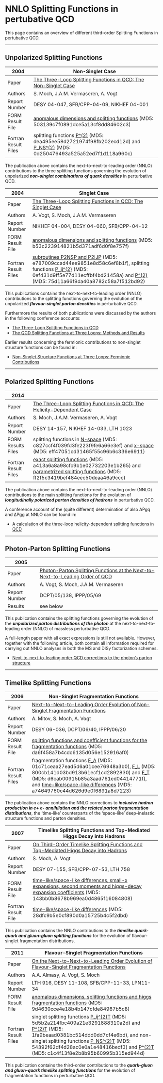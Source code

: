 <!DOCTYPE html><html><head><meta charset="utf-8"><title>NNLO Splitting Functions.md.html</title><style></style></head><body id="preview">
<h1 class="code-line" data-line-start=0 data-line-end=1 ><a id="NNLO_Splitting_Functions_in_pertubative_QCD_0"></a>NNLO Splitting Functions in pertubative QCD</h1>
<p class="has-line-data" data-line-start="2" data-line-end="3">This page contains an overview of different third-order Splitting Functions in pertubative QCD.</p>
<hr>
<h2 class="code-line" data-line-start=6 data-line-end=7 ><a id="Unpolarized_Splitting_Functions_6"></a>Unpolarized Splitting Functions</h2>
<table class="table table-striped table-bordered">
<thead>
<tr>
<th>2004</th>
<th>Non-Singlet Case</th>
</tr>
</thead>
<tbody>
<tr>
<td>Paper</td>
<td><a href="https://arxiv.org/abs/hep-ph/0403192">The Three-Loop Splitting Functions in QCD: The Non-Singlet Case</a></td>
</tr>
<tr>
<td>Authors</td>
<td>S. Moch, J.A.M. Vermaseren, A. Vogt</td>
</tr>
<tr>
<td>Report Number</td>
<td>DESY 04-047, SFB/CPP-04-09, NIKHEF 04-001</td>
</tr>
<tr>
<td>FORM Result File</td>
<td><a href="./hepres(arxiv).h">anomalous dimensions and splitting functions</a> (MD5: 503139c7f0891dce5a13cf8dd84602c3)</td>
</tr>
<tr>
<td>Fortran Result Files</td>
<td>splitting functions <a href="./xpns2p.f">P^(2)</a> (MD5: dea495ee58d2721974f98fb202ecd12d) and <a href="./xpns2e.f">P_NS^(2)</a> (MD5: 0d250476493a525a52ed7f1d118a960c)</td>
</tr>
</tbody>
</table>
<p class="has-line-data" data-line-start="16" data-line-end="17">The publication above contains the next-to-next-to-leading order (NNLO) contributions to the three splitting functions governing the evolution of unpolarized <strong><em>non-singlet combinations of quark densities</em></strong> in perturbative QCD.</p>
<table class="table table-striped table-bordered">
<thead>
<tr>
<th>2004</th>
<th>Singlet Case</th>
</tr>
</thead>
<tbody>
<tr>
<td>Paper</td>
<td><a href="https://arxiv.org/abs/hep-ph/0404111">The Three-Loop Splitting Functions in QCD: The Singlet Case</a></td>
</tr>
<tr>
<td>Authors</td>
<td>A. Vogt, S. Moch, J.A.M. Vermaseren</td>
</tr>
<tr>
<td>Report Number</td>
<td>NIKHEF 04-004, DESY 04-060, SFB/CPP-04-12</td>
</tr>
<tr>
<td>FORM Result File</td>
<td><a href="./hepres2(arxiv).h">anomalous dimensions and splitting functions</a> (MD5: b53c223914821b5d371adf6d0f8e757f)</td>
</tr>
<tr>
<td>Fortran Result Files</td>
<td><a href="./p2mom.f">subroutines  P2NSP and P2IJP</a> (MD5: e787009ccad44ee9851e8d58c6ef8b1f), splitting functions  <a href="./xpij2e.f">P_ij^(2)</a> (MD5: 0ef431d9ff5e77d11ecffbf4bd21458a) and <a href="./xpij2p.f">P^(2)</a> (MD5: 75d11a66f9da40a8782c58a7f512bd92)</td>
</tr>
</tbody>
</table>
<p class="has-line-data" data-line-start="26" data-line-end="27">This publications contains the next-to-next-to-leading order (NNLO) contributions to the splitting functions governing the evolution of the unpolarized <strong><em>flavour-singlet parton densities</em></strong> in perturbative QCD.</p>
<p class="has-line-data" data-line-start="28" data-line-end="29">Furthermore the results of both publications were discussed by the authors in the following conference accounts:</p>
<ul>
<li class="has-line-data" data-line-start="30" data-line-end="31"><a href="https://arxiv.org/abs/hep-ph/0407321">The Three-Loop Splitting Functions in QCD</a></li>
<li class="has-line-data" data-line-start="31" data-line-end="33"><a href="https://arxiv.org/abs/hep-ph/0408075">The QCD Splitting Functions at Three Loops: Methods and Results</a></li>
</ul>
<p class="has-line-data" data-line-start="33" data-line-end="34">Earlier results concerning the fermionic contributions to non-singlet structure functions can be found in:</p>
<ul>
<li class="has-line-data" data-line-start="35" data-line-end="37"><a href="https://arxiv.org/abs/hep-ph/0209100">Non-Singlet Structure Functions at Three Loops: Fermionic Contributions</a></li>
</ul>
<hr>
<h2 class="code-line" data-line-start=39 data-line-end=40 ><a id="Polarized_Splitting_Functions_39"></a>Polarized Splitting Functions</h2>
<table class="table table-striped table-bordered">
<thead>
<tr>
<th>2014</th>
<th></th>
</tr>
</thead>
<tbody>
<tr>
<td>Paper</td>
<td><a href="https://arxiv.org/abs/1409.5131">The Three-Loop Splitting Functions in QCD: The Helicity-Dependent Case</a></td>
</tr>
<tr>
<td>Authors</td>
<td>S. Moch, J.A.M. Vermaseren, A. Vogt</td>
</tr>
<tr>
<td>Report Number</td>
<td>DESY 14-157, NIKHEF 14-033, LTH 1023</td>
</tr>
<tr>
<td>FORM Results Files</td>
<td>splitting functions in <a href="./dPij012MN.h">N-space</a> (MD5: c827ccf4f039fd3fe223f9fe6a66e3ef) and <a href="./dPij012Mx.h">x-space</a> (MD5: eff47051cd31465f55c96b6c336e6911)</td>
</tr>
<tr>
<td>Fortran Result Files</td>
<td><a href="./xdPij2M.f">exact splitting functions</a> (MD5: a413a6a8a98cfc9b1e02732203e1b265) and <a href="./xdPij2p.f">parametrized splitting functions</a> (MD5: ff2f5c3419bef484eec50deaa46a9ccc)</td>
</tr>
</tbody>
</table>
<p class="has-line-data" data-line-start="49" data-line-end="50">The publication above contains the next-to-next-to-leading order (NNLO) contributions to the main splitting functions for the evolution of <strong><em>longitudinally polarized parton densities of hadrons</em></strong> in perturbative QCD.</p>
<p class="has-line-data" data-line-start="51" data-line-end="52">A conference account of the (quite different) determination of also ΔPgq and ΔPgg at NNLO can be found in:</p>
<ul>
<li class="has-line-data" data-line-start="53" data-line-end="55"><a href="https://arxiv.org/abs/1405.3407">A calculation of the three-loop helicity-dependent splitting functions in QCD</a></li>
</ul>
<hr>
<h2 class="code-line" data-line-start=57 data-line-end=58 ><a id="PhotonParton_Splitting_Functions_57"></a>Photon-Parton Splitting Functions</h2>
<table class="table table-striped table-bordered">
<thead>
<tr>
<th>2005</th>
<th></th>
</tr>
</thead>
<tbody>
<tr>
<td>Paper</td>
<td><a href="https://arxiv.org/abs/hep-ph/0511112">Photon-Parton Splitting Functions at the Next-to-Next-to-Leading Order of QCD</a></td>
</tr>
<tr>
<td>Authors</td>
<td>A. Vogt, S. Moch, J.A.M. Vermaseren</td>
</tr>
<tr>
<td>Report Number</td>
<td>DCPT/05/138, IPPP/05/69</td>
</tr>
<tr>
<td>Results</td>
<td>see below</td>
</tr>
</tbody>
</table>
<p class="has-line-data" data-line-start="66" data-line-end="67">This publication contains the splitting functions governing the evolution of the <strong><em>unpolarized parton distributions of the photon</em></strong> at the next-to-next-to-leading order (NNLO) of massless perturbative QCD.</p>
<p class="has-line-data" data-line-start="68" data-line-end="69">A full-length paper with all exact expressions is still not available. However, together with the following article, both contain all information required for carrying out NNLO analyses in both the MS and DISγ factorization schemes.</p>
<ul>
<li class="has-line-data" data-line-start="70" data-line-end="72"><a href="https://arxiv.org/abs/hep-ph/0110331">Next-to-next-to-leading order QCD corrections to the photon’s parton structure</a></li>
</ul>
<hr>
<h2 class="code-line" data-line-start=74 data-line-end=75 ><a id="Timelike_Splitting_Functions_74"></a>Timelike Splitting Functions</h2>
<table class="table table-striped table-bordered">
<thead>
<tr>
<th>2006</th>
<th>Non-Singlet Fragmentation Functions</th>
</tr>
</thead>
<tbody>
<tr>
<td>Paper</td>
<td><a href="https://arxiv.org/abs/hep-ph/0604053">Next-to-Next-to-Leading Order Evolution of Non-Singlet Fragmentation Functions</a></td>
</tr>
<tr>
<td>Authors</td>
<td>A. Mitov, S. Moch, A. Vogt</td>
</tr>
<tr>
<td>Report Number</td>
<td>DESY 06-036, DCPT/06/40, IPPP/06/20</td>
</tr>
<tr>
<td>FORM Result File</td>
<td><a href="./tlike-ns.h">splitting functions and coefficient functions for the fragmentation functions</a> (MD5: da6f458a7b4cdc6135d056e152916af0)</td>
</tr>
<tr>
<td>Fortran Result Files</td>
<td>fragmentation functions  <a href="./xcatns2e.f">F_A</a> (MD5: 01c71ceaa27ead5d6a01cee76948a3b0), <a href="./xcltns2e.f">F_L</a> (MD5: 800cb141d03bd913b61ecf1cd2892830) and <a href="./xcttns2e.f">F_T</a> (MD5: d6cab00915b85a3aad761ed04414771f), and <a href="./xptsdiff.f">time-like/space-like differences</a> (MD5: a74649760c44d626d9e0f6891a8d7223)</td>
</tr>
</tbody>
</table>
<p class="has-line-data" data-line-start="84" data-line-end="85">The publication above contains the NNLO corrections to <strong><em>inclusive hadron production in e+ e- annihilation and the related parton fragmentation distributions</em></strong>, the ‘time-like’ counterparts of the ‘space-like’ deep-inelastic structure functions and parton densities.</p>
<table class="table table-striped table-bordered">
<thead>
<tr>
<th>2007</th>
<th>Timelike Splitting Functions and Top-Mediated Higgs Decay into Hadrons</th>
</tr>
</thead>
<tbody>
<tr>
<td>Paper</td>
<td><a href="https://arxiv.org/abs/0709.3899">On Third-Order Timelike Splitting Functions and Top-Mediated Higgs Decay into Hadrons</a></td>
</tr>
<tr>
<td>Authors</td>
<td>S. Moch, A. Vogt</td>
</tr>
<tr>
<td>Report Number</td>
<td>DESY 07-155, SFB/CPP-07-53, LTH 758</td>
</tr>
<tr>
<td>FORM Result File</td>
<td><a href="./MV2res.h">time-like/space-like differences, small-x expansions, second moments and higgs-decay expansion coefficients</a> (MD5: 143bb0b8678b969ea0d4865f16084808)</td>
</tr>
<tr>
<td>Fortran Result File</td>
<td><a href="./xptsdff2.f">time-like/space-like differences</a> (MD5: 28dfc9b5e0cf890d0a15725b4c5f2dbd)</td>
</tr>
</tbody>
</table>
<p class="has-line-data" data-line-start="94" data-line-end="95">This publication contains the NNLO contributions to the <strong><em>timelike quark-quark and gluon-gluon splitting functions</em></strong> for the evolution of flavour-singlet fragmentation distributions.</p>
<table class="table table-striped table-bordered">
<thead>
<tr>
<th>2011</th>
<th>Flavour-Singlet Fragmentation Functions</th>
</tr>
</thead>
<tbody>
<tr>
<td>Paper</td>
<td><a href="https://arxiv.org/abs/1107.2263">On the Next-to-Next-to-Leading Order Evolution of Flavour-Singlet Fragmentation Functions</a></td>
</tr>
<tr>
<td>Authors</td>
<td>A.A. Almasy, A. Vogt, S. Moch</td>
</tr>
<tr>
<td>Report Number</td>
<td>LTH 916, DESY 11-108, SFB/CPP-11-33, LPN11-34</td>
</tr>
<tr>
<td>FORM Result File</td>
<td><a href="./amv1res.h">anomalous dimensions, splitting functions and higgs fragmentation functions</a> (MD5: 9d4630cce4e18b4b147cfde84967b5c8)</td>
</tr>
<tr>
<td>Fortran Result Files</td>
<td>singlet splitting functions  <a href="./xpij2te.f">P_ij^(2)T</a> (MD5: 5d5b2a214fbc409a21e3291888310a2d) and <a href="./xpij2tp.f">P^(2)T</a> (MD5: 1fa9beaad0381bc514ddd0dd7cf4e6bd), and non-singlet splitting functions <a href="./xpns2te.f">P_NS^(2)T</a> (MD5: 54392f62df4d28ac0e0a1e48416bedf3) and <a href="./xpns2tp.f">P^(2)T</a> (MD5: c1c4f13f8e2b8b95b60995b315ed944d)</td>
</tr>
</tbody>
</table>
<p class="has-line-data" data-line-start="104" data-line-end="105">This publication contains the third-order contributions to the <strong><em>quark-gluon and gluon-quark timelike splitting functions</em></strong> for the evolution of fragmentation functions in perturbative QCD.</p>

</body></html>